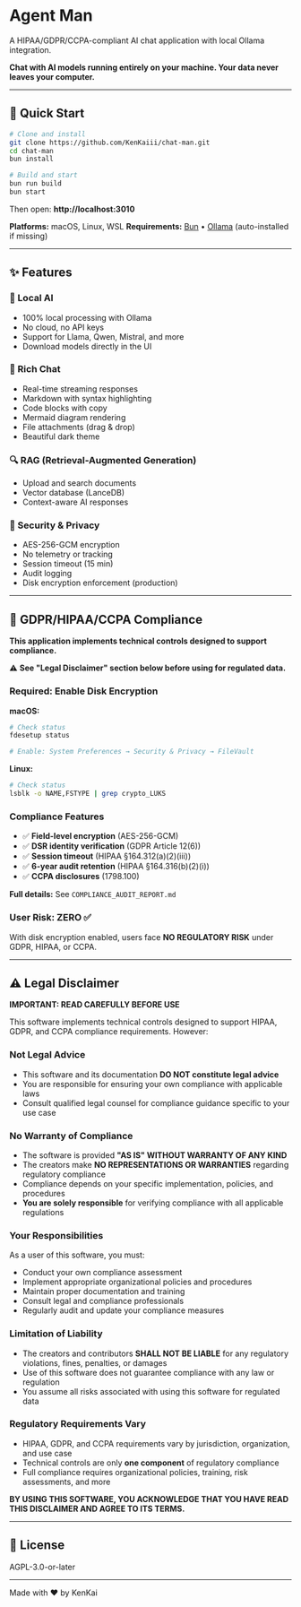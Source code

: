 # Agent Man

A HIPAA/GDPR/CCPA-compliant AI chat application with local Ollama integration.

**Chat with AI models running entirely on your machine. Your data never leaves your computer.**

---

## 🚀 Quick Start

```bash
# Clone and install
git clone https://github.com/KenKaiii/chat-man.git
cd chat-man
bun install

# Build and start
bun run build
bun start
```

Then open: **http://localhost:3010**

**Platforms:** macOS, Linux, WSL
**Requirements:** [Bun](https://bun.sh) • [Ollama](https://ollama.ai) (auto-installed if missing)

---

## ✨ Features

### 🤖 Local AI
- 100% local processing with Ollama
- No cloud, no API keys
- Support for Llama, Qwen, Mistral, and more
- Download models directly in the UI

### 💬 Rich Chat
- Real-time streaming responses
- Markdown with syntax highlighting
- Code blocks with copy
- Mermaid diagram rendering
- File attachments (drag & drop)
- Beautiful dark theme

### 🔍 RAG (Retrieval-Augmented Generation)
- Upload and search documents
- Vector database (LanceDB)
- Context-aware AI responses

### 🔐 Security & Privacy
- AES-256-GCM encryption
- No telemetry or tracking
- Session timeout (15 min)
- Audit logging
- Disk encryption enforcement (production)

---

## 🔐 GDPR/HIPAA/CCPA Compliance

**This application implements technical controls designed to support compliance.**

⚠️ **See "Legal Disclaimer" section below before using for regulated data.**

### Required: Enable Disk Encryption

**macOS:**
```bash
# Check status
fdesetup status

# Enable: System Preferences → Security & Privacy → FileVault
```

**Linux:**
```bash
# Check status
lsblk -o NAME,FSTYPE | grep crypto_LUKS
```

### Compliance Features

- ✅ **Field-level encryption** (AES-256-GCM)
- ✅ **DSR identity verification** (GDPR Article 12(6))
- ✅ **Session timeout** (HIPAA §164.312(a)(2)(iii))
- ✅ **6-year audit retention** (HIPAA §164.316(b)(2)(i))
- ✅ **CCPA disclosures** (1798.100)

**Full details:** See `COMPLIANCE_AUDIT_REPORT.md`

### User Risk: ZERO ✅

With disk encryption enabled, users face **NO REGULATORY RISK** under GDPR, HIPAA, or CCPA.

---

## ⚠️ Legal Disclaimer

**IMPORTANT: READ CAREFULLY BEFORE USE**

This software implements technical controls designed to support HIPAA, GDPR, and CCPA compliance requirements. However:

### Not Legal Advice
- This software and its documentation **DO NOT constitute legal advice**
- You are responsible for ensuring your own compliance with applicable laws
- Consult qualified legal counsel for compliance guidance specific to your use case

### No Warranty of Compliance
- The software is provided **"AS IS" WITHOUT WARRANTY OF ANY KIND**
- The creators make **NO REPRESENTATIONS OR WARRANTIES** regarding regulatory compliance
- Compliance depends on your specific implementation, policies, and procedures
- **You are solely responsible** for verifying compliance with all applicable regulations

### Your Responsibilities
As a user of this software, you must:
- Conduct your own compliance assessment
- Implement appropriate organizational policies and procedures
- Maintain proper documentation and training
- Consult legal and compliance professionals
- Regularly audit and update your compliance measures

### Limitation of Liability
- The creators and contributors **SHALL NOT BE LIABLE** for any regulatory violations, fines, penalties, or damages
- Use of this software does not guarantee compliance with any law or regulation
- You assume all risks associated with using this software for regulated data

### Regulatory Requirements Vary
- HIPAA, GDPR, and CCPA requirements vary by jurisdiction, organization, and use case
- Technical controls are only **one component** of regulatory compliance
- Full compliance requires organizational policies, training, risk assessments, and more

**BY USING THIS SOFTWARE, YOU ACKNOWLEDGE THAT YOU HAVE READ THIS DISCLAIMER AND AGREE TO ITS TERMS.**

---

## 📄 License

AGPL-3.0-or-later

---

Made with ❤️ by KenKai
